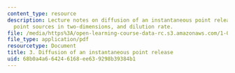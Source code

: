 ```yaml
---
content_type: resource
description: Lecture notes on diffusion of an instantaneous point release, instantaneous
  point sources in two-dimensions, and dilution rate.
file: /media/https%3A/open-learning-course-data-rc.s3.amazonaws.com/1-061-transport-processes-in-the-environment-fall-2008/68b0a4a664246168ee639298b39384b1_lec_03.pdf
file_type: application/pdf
resourcetype: Document
title: 3. Diffusion of an instantaneous point release
uid: 68b0a4a6-6424-6168-ee63-9298b39384b1
---
```

